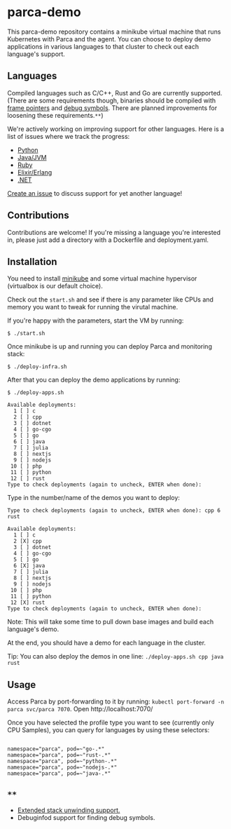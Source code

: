 # parca-demo

This parca-demo repository contains a minikube virtual machine that runs Kubernetes with Parca and the agent.
You can choose to deploy demo applications in various languages to that cluster to check out each language's support.

## Languages

Compiled languages such as C/C++, Rust and Go are currently supported. (There are some requirements though, binaries should be compiled with [frame pointers](https://en.wikipedia.org/wiki/Call_stack#Stack_and_frame_pointers) and [debug symbols](https://en.wikipedia.org/wiki/Debug_symbol). There are planned improvements for loosening these requirements.`**`)

We're actively working on improving support for other languages.
Here is a list of issues where we track the progress:

* [Python](https://github.com/parca-dev/parca-agent/issues/2)
* [Java/JVM](https://github.com/parca-dev/parca-agent/issues/1)
* [Ruby](https://github.com/parca-dev/parca-agent/issues/3)
* [Elixir/Erlang](https://github.com/parca-dev/parca-agent/issues/145)
* [.NET](https://github.com/parca-dev/parca-agent/issues/161)

[Create an issue](https://github.com/parca-dev/parca-agent/issues/new/choose) to discuss support for yet another language!

## Contributions

Contributions are welcome!
If you're missing a language you're interested in, please just add a directory with a Dockerfile and deployment.yaml.

## Installation

You need to install [minikube](https://minikube.sigs.k8s.io/docs/start/) and some virtual machine hypervisor (virtualbox is our default choice).

Check out the `start.sh` and see if there is any parameter like CPUs and memory you want to tweak for running the virutal machine.

If you're happy with the parameters, start the VM by running:
```
$ ./start.sh
```

Once minikube is up and running you can deploy Parca and monitoring stack:
```
$ ./deploy-infra.sh
```

After that you can deploy the demo applications by running:
```
$ ./deploy-apps.sh

Available deployments:
  1 [ ] c
  2 [ ] cpp
  3 [ ] dotnet
  4 [ ] go-cgo
  5 [ ] go
  6 [ ] java
  7 [ ] julia
  8 [ ] nextjs
  9 [ ] nodejs
 10 [ ] php
 11 [ ] python
 12 [ ] rust
Type to check deployments (again to uncheck, ENTER when done):
```

Type in the number/name of the demos you want to deploy:
```
Type to check deployments (again to uncheck, ENTER when done): cpp 6 rust
```
```
Available deployments:
  1 [ ] c
  2 [X] cpp
  3 [ ] dotnet
  4 [ ] go-cgo
  5 [ ] go
  6 [X] java
  7 [ ] julia
  8 [ ] nextjs
  9 [ ] nodejs
 10 [ ] php
 11 [ ] python
 12 [X] rust
Type to check deployments (again to uncheck, ENTER when done):
```

Note: This will take some time to pull down base images and build each language's demo.

At the end, you should have a demo for each language in the cluster.

Tip: You can also deploy the demos in one line: ```./deploy-apps.sh cpp java rust```

## Usage

Access Parca by port-forwarding to it by running: `kubectl port-forward -n parca svc/parca 7070`.
Open http://localhost:7070/

Once you have selected the profile type you want to see (currently only CPU Samples), you can query for languages by using these selectors:
```

namespace="parca", pod=~"go-.*"
namespace="parca", pod=~"rust-.*"
namespace="parca", pod=~"python-.*"
namespace="parca", pod=~"nodejs-.*"
namespace="parca", pod=~"java-.*"
```

## `**`

- [Extended stack unwinding support.](https://github.com/parca-dev/parca-agent/issues/293)
- Debuginfod support for finding debug symbols.
